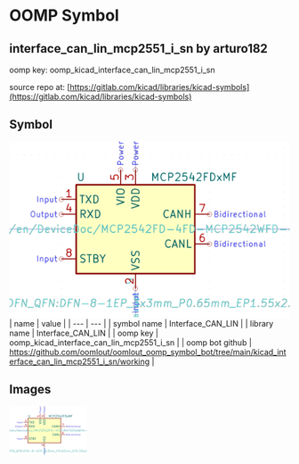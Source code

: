 # OOMP Symbol  
## interface_can_lin_mcp2551_i_sn  by arturo182  
  
oomp key: oomp_kicad_interface_can_lin_mcp2551_i_sn  
  
source repo at: [https://gitlab.com/kicad/libraries/kicad-symbols](https://gitlab.com/kicad/libraries/kicad-symbols)  
## Symbol  
  
[![working.png](working_600.png)](working.png)  
| name | value | 
| --- | --- | 
| symbol name | Interface_CAN_LIN | 
| library name | Interface_CAN_LIN | 
| oomp key | oomp_kicad_interface_can_lin_mcp2551_i_sn | 
| oomp bot github | https://github.com/oomlout/oomlout_oomp_symbol_bot/tree/main/kicad_interface_can_lin_mcp2551_i_sn/working | 
## Images  
  
[![working.png](working_140.png)](working.png)  
